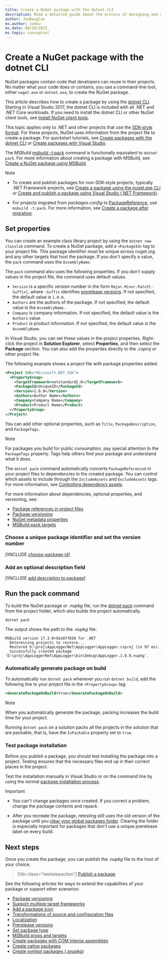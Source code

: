 ```yaml
---
title: Create a NuGet package with the dotnet CLI
description: Read a detailed guide about the process of designing and creating a NuGet package, including key decision points like files and versioning.
author: JonDouglas
ms.author: jodou
ms.date: 08/29/2022
ms.topic: conceptual
---
```


# Create a NuGet package with the dotnet CLI

NuGet packages contain code that developers can reuse in their projects. No matter what your code does or contains, you use a command-line tool, either `nuget.exe` or `dotnet.exe`, to create the NuGet package.

This article describes how to create a package by using the [dotnet CLI](). Starting in Visual Studio 2017, the dotnet CLI is included with all .NET and .NET Core workloads. If you need to install the dotnet CLI or other NuGet client tools, see [Install NuGet client tools](../install-nuget-client-tools.md).

This topic applies only to .NET and other projects that use the [SDK-style format](../resources/check-project-format.md). For these projects, NuGet uses information from the project file to create a package. For quickstart tutorials, see [Create packages with the dotnet CLI](../quickstart/create-and-publish-a-package-using-the-dotnet-cli.md) or [Create packages with Visual Studio](../quickstart/create-and-publish-a-package-using-visual-studio.md).

The MSBuild [msbuild -t:pack](creating-a-package-msbuild.md#run-the-msbuild--tpack-command) command is functionally equivalent to `dotnet pack`. For more information about creating a package with MSBuild, see [Create a NuGet package using MSBuild](creating-a-package-msbuild.md).

> [!NOTE]
> - To create and publish packages for non-SDK-style projects, typically .NET Framework projects, see [Create a package using the nuget.exe CLI](Creating-a-Package.md) or [Create and publish a package using Visual Studio (.NET Framework)](../quickstart/create-and-publish-a-package-using-visual-studio-net-framework.md).
> 
> - For projects migrated from *packages.config* to [PackageReference](../consume-packages/package-references-in-project-files.md), use `msbuild -t:pack`. For more information, see [Create a package after migration](../consume-packages/migrate-packages-config-to-package-reference.md#create-a-package-after-migration).

## Set properties

You can create an example class library project by using the `dotnet new classlib` command. To create a NuGet package, add a `<PackageId>` tag to your project file. This package identifier must be unique across nuget.org and any other targets that host the package. If you don't specify a value, the `pack` command uses the `AssemblyName`.

The `pack` command also uses the following properties. If you don't supply values in the project file, the command uses default values.

- `Version` is a specific version number in the form `Major.Minor.Patch[-Suffix]`, where `-Suffix` identifies [prerelease versions](prerelease-packages.md). If not specified, the default value is `1.0.0`.
- `Authors` are the authors of the package. If not specified, the default value is the `AssemblyName`.
- `Company` is company information. If not specified, the default value is the `Authors` value.
- `Product` is product information. If not specified, the default value is the `AssemblyName`.

In Visual Studio, you can set these values in the project properties. Right-click the project in **Solution Explorer**, select **Properties**, and then select the **Package** section. You can also add the properties directly to the *.csproj* or other project file.

The following example shows a project file with package properties added.

```xml
<Project Sdk="Microsoft.NET.Sdk">
  <PropertyGroup>
    <TargetFramework>netstandard2.0</TargetFramework>
    <PackageId>UniqueID</PackageId>
    <Version>1.0.0</Version>
    <Authors>Author Name</Authors>
    <Company>Company Name</Company>
    <Product>Product Name</Product>
  </PropertyGroup>
</Project>
```

You can add other optional properties, such as `Title`, `PackageDescription`, and `PackageTags`.

>[!NOTE]
> For packages you build for public consumption, pay special attention to the `PackageTags` property. Tags help others find your package and understand what it does.

The `dotnet pack` command automatically converts `PackageReference`s  in your project files to dependencies in the created package. You can control which assets to include through the `IncludeAssets` and `ExcludeAssets` tags. For more information, see [Controlling dependency assets](../consume-packages/package-references-in-project-files.md#controlling-dependency-assets).

For more information about dependencies, optional properties, and versioning, see:

- [Package references in project files](../consume-packages/package-references-in-project-files.md)
- [Package versioning](../concepts/package-versioning.md)
- [NuGet metadata properties](/dotnet/core/tools/csproj#nuget-metadata-properties)
- [MSBuild pack targets](../reference/msbuild-targets.md#pack-target)

### Choose a unique package identifier and set the version number

[!INCLUDE [choose-package-id](includes/choose-package-id.md)]

### Add an optional description field

[!INCLUDE [add description to package](includes/add-description.md)]

## Run the pack command

To build the NuGet package or *.nupkg* file, run the [dotnet pack](/dotnet/core/tools/dotnet-pack) command from the project folder, which also builds the project automatically.

```dotnetcli
dotnet pack
```

The output shows the path to the *.nupkg* file:

```output
MSBuild version 17.3.0+92e077650 for .NET
  Determining projects to restore...
  Restored D:\proj\AppLoggerNet\AppLogger\AppLogger.csproj (in 97 ms).
  Successfully created package 'D:\proj\AppLoggerNet\AppLogger\bin\Debug\AppLogger.1.0.0.nupkg'.
```

### Automatically generate package on build

To automatically run `dotnet pack` whenever you run `dotnet build`, add the following line to your project file in the `<PropertyGroup>` tag:

```xml
<GeneratePackageOnBuild>true</GeneratePackageOnBuild>
```

> [!NOTE]
> When you automatically generate the package, packing increases the build time for your project.

Running `dotnet pack` on a solution packs all the projects in the solution that are packable, that is, have the `IsPackable` property set to `true`.

### Test package installation

Before you publish a package, you should test installing the package into a project. Testing ensures that the necessary files end up in their correct places in the project.

Test the installation manually in Visual Studio or on the command line by using the normal [package installation process](../consume-packages/overview-and-workflow.md#ways-to-install-a-nuget-package).

> [!IMPORTANT]
> - You can't change packages once created. If you correct a problem, change the package contents and repack.
> 
> - After you recreate the package, retesting still uses the old version of the package until you [clear your global packages folder](../consume-packages/managing-the-global-packages-and-cache-folders.md#clearing-local-folders). Clearing the folder is especially important for packages that don't use a unique prerelease label on every build.

## Next steps

Once you create the package, you can publish the *.nupkg* file to the host of your choice.

> [!div class="nextstepaction"]
> [Publish a package](../nuget-org/publish-a-package.md)

See the following articles for ways to extend the capabilities of your package or support other scenarios:

- [Package versioning](../concepts/package-versioning.md)
- [Support multiple target frameworks](../create-packages/multiple-target-frameworks-project-file.md)
- [Add a package icon](../reference/nuspec.md#icon)
- [Transformations of source and configuration files](../create-packages/source-and-config-file-transformations.md)
- [Localization](../create-packages/creating-localized-packages.md)
- [Prerelease versions](../create-packages/prerelease-packages.md)
- [Set package type](../create-packages/set-package-type.md)
- [MSBuild props and targets](../concepts/MSBuild-props-and-targets.md)
- [Create packages with COM interop assemblies](../create-packages/author-packages-with-COM-interop-assemblies.md)
- [Create native packages](../guides/native-packages.md)
- [Create symbol packages (.snupkg)](symbol-packages-snupkg.md)
